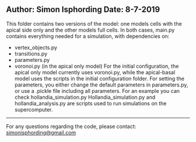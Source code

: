 Author: Simon Isphording
Date: 8-7-2019
------------------------------------------------------------
This folder contains two versions of the model: one models cells with the apical side only and the other models full cells.
In both cases, main.py contains everything needed for a simulation, with dependencies on:
* vertex_objects.py
* transitions.py
* parameters.py
* voronoi.py (in the apical only model)
For the initial configuration, the apical only model currently uses voronoi.py, while the apical-basal model uses the scripts in the initial configuration folder.
For setting the parameters, you either change the default parameters in parameters.py, or use a .pickle file including all parameters. For an example you can check hollandia_simulation.py
Hollandia_simulation.py and hollandia_analysis.py are scripts used to run simulations on the supercomputer.
------------------------------------------------------------

For any questions regarding the code, please contact: simonisphording@gmail.com